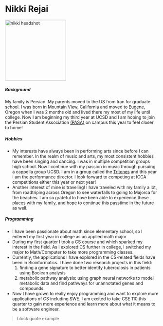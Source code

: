 <!DOCTYPE html>
<!-- styling attempt
<span style="color:red"> *some emphasized markdown text*</span>
	<span style="color:blue">some *blue* text</span>
	<div style="background-color:rgba(0, 0, 0, 0.0470588); text-align:center; vertical-align: middle; padding:40px 0;">
	box
	</div>
<link href="style.css" rel="stylesheet"></link>  -->

<!-- styling text -->
<!-- quoting text -->
<!-- quoting code -->
<!-- external links -->
<!-- section links -->
<!-- relative links -->
<!-- task lists -->

<html>
<body>
	<h1> Nikki Rejai </h1>
	<!-- image -->
	<img src="pictures/DSC08971copy2.jpg" alt="nikki headshot" width=200px height=auto;>
	<!-- headings -->
	<h5> Background </h5>
		<p> My family is Persian. My parents moved to the US from Iran for graduate school. I was born in Mountain View, California and moved to Eugene, Oregon when I was 2 months old and lived there my most of my life until college. Now I am beginning my third year at UCSD and I am hoping to join the Persian Student Association  
		<a href="https://www.iranianstudentsca.org/iranian-student-organizations">(PASA)</a>
		<!--[(PASA)]](https://www.iranianstudentsca.org/iranian-student-organizations) --> <!-- external link --> on campus this year to feel closer to home!
	<h5> Hobbies </h5>
		<ul> 
			<li> My interests have always been in performing arts since before I can remember. In the realm of music and arts, my most consistent hobbies have been singing and dancing. I was in multiple competition groups high school. Now I continue with my passion in music through pursuing a cappella group UCSD. I am in a group called the 
			<a href="https://www.tritones.ucsd.edu">Tritones</a>
			<!-- [Tritones](https://www.tritones.ucsd.edu)--> <!-- external link --> and this year I am the performance director. I look forward to competing at ICCA competitions either this year or next year! </li>
			<li> Another interest of mine is traveling! I have traveled with my family a lot, from roadtriping across Oregon to see waterfalls to going to Majorca for the beaches. I am so grateful to have been able to experience these places with my family, and hope to continue this passtime in the future as well. </li>
		</ul>
	<h5> Programming </h5>
	<!-- unordered list -->
		<ul>
			<li> I have been passionate about math since elementary school, so I entered my first year in college as an applied math major </li>
  			<li> During my first quarter I took a CS course and which sparked my interest in the field. As I  explored CS further in college, I switched my major to Math/Computer to take more programming classes.</li>
			<li> Currently, the applications I have explored in the CS-related fields have been in Bioinformatics. I have done two research projects in this field:
			<!-- ordered list -->
				<ol>
					<li> finding a gene signature to better identify tuberculosis in patients using Boolean analysis </li>
					<li> metabolic pathway analysis: using graph neural networks to model metabolic data and find pathways for unannotated genes and compounds </li>
   				</ol>  
  			<li> Now I have grown to really enjoy programming and want to explore more applications of CS including SWE. I am excited to take CSE 110 this quarter to gain more experience and learn more about what it means to be a software engineer.</li>
		</ul>
	<!-- block quote -->
	<blockquote>
        <p> block quote example</p>
    </blockquote>
</body>
</html>

